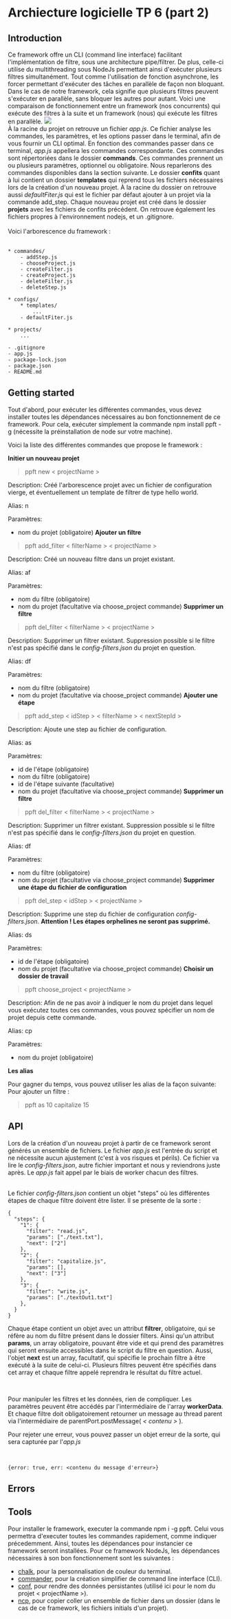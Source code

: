 # Archiecture logicielle TP 6 (part 2)
## Introduction
Ce framework offre un CLI (command line interface) facilitant l'implémentation de filtre, sous une architecture pipe/filtrer. De plus, celle-ci utilise du multithreading sous NodeJs permettant ainsi d'exécuter plusieurs filtres simultanément. Tout comme l'utilisation de fonction asynchrone, les forcer permettant d'exécuter des tâches en parallèle de façon non bloquant.
Dans le cas de notre framework, cela signifie que plusieurs filtres peuvent s'exécuter en parallèle, sans bloquer les autres pour autant. Voici une comparaison de fonctionnement entre un framework (nos concurrents) qui exécute des filtres à la suite et un framework (nous) qui exécute les filtres en parallèle.
<img src="https://images.ctfassets.net/hspc7zpa5cvq/20h5efXHT4bQbuf44mdq2H/a40944191d031217a9169b17a8ef35d6/worker-diagram_2x__1_.jpg"> <br />
À la racine du projet on retrouve un fichier <i>app.js</i>. Ce fichier analyse les commandes, les paramètres, et les options passer dans le terminal, afin de vous fournir un CLI optimal. En fonction des commandes passer dans ce terminal, <i>app.js</i> appellera les commandes correspondante. Ces commandes sont répertoriées dans le dossier <b>commands</b>. Ces commandes prennent un ou plusieurs paramètres, optionnel ou obligatoire. Nous reparlerons des commandes disponibles dans la section suivante.
Le dossier <b>confits</b> quant à lui contient un dossier <b>templates</b> qui reprend tous les fichiers nécessaires lors de la création d'un nouveau projet. À la racine du dossier on retrouve aussi <i>defaultFiter.js</i> qui est le fichier par défaut ajouter à un projet via la commande add_step. 
Chaque nouveau projet est créé dans le dossier <b>projets</b> avec les fichiers de confits précédent.
On retrouve également les fichiers propres à l'environnement nodejs, et un .gitignore.
<br> <br>
Voici l'arborescence du framework : <br>
<br>

```
* commandes/
    - addStep.js
    - chooseProject.js
    - createFilter.js
    - createProject.js
    - deleteFilter.js
    - deleteStep.js

* configs/
    * templates/
        ...
    - defaultFiter.js

* projects/
    ...

- .gitignore
- app.js
- package-lock.json
- package.json
- README.md 
```

## Getting started

Tout d'abord, pour exécuter les différentes commandes, vous devez installer toutes les dépendances nécessaires au bon fonctionnement de ce framework. Pour cela, exécuter simplement la commande npm install ppft -g (nécessite la préinstallation de node sur votre machine).

Voici la liste des différentes commandes que propose le framework : <br>

<b>Initier un nouveau projet</b>

> ppft new < projectName >

Description: Créé l'arborescence projet avec un fichier de configuration vierge, et éventuellement un template de filtrer de type hello world.

Alias: n

Paramètres: 
- nom du projet (obligatoire) <b>Ajouter un filtre</b>

> ppft add_filter < filterName > < projectName >

Description: Créé un nouveau filtre dans un projet existant.

Alias: af

Paramètres: 
- nom du filtre (obligatoire)
- nom du projet (facultative via choose_project commande) <b>Supprimer un filtre</b>

> ppft del_filter < filterName > < projectName >

Description: Supprimer un filtrer existant. Suppression possible si le filtre n'est pas spécifié dans le <i>config-filters.json</i> du projet en question.

Alias: df

Paramètres: 
- nom du filtre (obligatoire)
- nom du projet (facultative via choose_project commande) <b>Ajouter une étape</b>

> ppft add_step < idStep > < filterName > < nextStepId >

Description: Ajoute une step au fichier de configuration.

Alias: as

Paramètres: 
- id de l'étape (obligatoire)
- nom du filtre (obligatoire)
- id de l'étape suivante (facultative)
- nom du projet (facultative via choose_project commande) <b>Supprimer un filtre</b>

> ppft del_filter < filterName > < projectName >

Description: Supprimer un filtrer existant. Suppression possible si le filtre n'est pas spécifié dans le <i>config-filters.json</i> du projet en question.

Alias: df

Paramètres: 

- nom du filtre (obligatoire)
- nom du projet (facultative via choose_project commande) <b>Supprimer une étape du fichier de configuration</b>

> ppft del_step < idStep > < projectName >

Description: Supprime une step du fichier de configuration <i>config-filters.json</i>.
<b>Attention ! Les étapes orphelines ne seront pas supprimé.</b>

Alias: ds

Paramètres: 
- id de l'étape (obligatoire)
- nom du projet (facultative via choose_project commande) <b>Choisir un dossier de travail</b>

> ppft choose_project < projectName >

Description: Afin de ne pas avoir à indiquer le nom du projet dans lequel vous exécutez toutes ces commandes, vous pouvez spécifier un nom de projet depuis cette commande.

Alias: cp

Paramètres: 
- nom du projet (obligatoire) <br>

<b>Les alias</b> <br>

Pour gagner du temps, vous pouvez utiliser les alias de la façon suivante:
Pour ajouter un filtre : <br>

> ppft as 10 capitalize 15

## API

Lors de la création d'un nouveau projet à partir de ce framework seront générés un ensemble de fichiers. Le fichier <i>app.js</i> est l'entrée du script et ne nécessite aucun ajustement (c'est à vos risques et périls). Ce fichier va lire le <i>config-filters.json</i>, autre fichier important et nous y reviendrons juste après. Le <i>app.js</i> fait appel par le biais de worker chacun des filtres. 

<br>
Le fichier <i>config-filters.json</i> contient un objet "steps" où les différentes étapes de chaque filtre doivent être lister.
Il se présente de la sorte : 

<br>

```
{
  "steps": {
    "1": {
      "filter": "read.js",
      "params": ["./text.txt"],
      "next": ["2"]
    },
    "2": {
      "filter": "capitalize.js",
      "params": [],
      "next": ["3"]
    },
    "3": {
      "filter": "write.js",
      "params": ["./textOut1.txt"]
    },
  }
}
```

Chaque étape contient un objet avec un attribut **filtrer**, obligatoire, qui se réfère au nom du filtre présent dans le dossier filters. Ainsi qu'un attribut **params**, un array obligatoire, pouvant être vide et qui prend des paramètres qui seront ensuite accessibles dans le script du filtre en question. Aussi, l'objet **next** est un array, facultatif, qui spécifie le prochain filtre à être exécuté à la suite de celui-ci. Plusieurs filtres peuvent être spécifiés dans cet array et chaque filtre appelé reprendra le résultat du filtre actuel.

<br>

Pour manipuler les filtres et les données, rien de compliquer. Les paramètres peuvent être accédés par l'intermédiaire de l'array <b>workerData</b>. Et chaque filtre doit obligatoirement retourner un message au thread parent via l'intermédiaire de parentPort.postMessage(<i> < contenu > </i>). 

Pour rejeter une erreur, vous pouvez passer un objet erreur de la sorte, qui sera capturée par l'<i>app.js</i> 
    
<br>

```
{error: true, err: <contenu du message d'erreur>}
```

## Errors

## Tools

Pour installer le framework, executer la commande npm i -g ppft. Celui vous permettra d'executer toutes les commandes rapidement, comme indiquer précedemment. Ainsi, toutes les dépendances pour instancier ce framework seront installées. Pour ce framework NodeJs, les dépendances nécessaires à son bon fonctionnement sont les suivantes :
<br>
- <a href="https://www.npmjs.com/package/chalk" target="_blank">chalk</a>, pour la personnalisation de couleur du terminal.
- <a href="https://www.npmjs.com/package/commander" target="_blank">commander</a>, pour la création simplifier de command line interface (CLI).
- <a href="https://www.npmjs.com/package/conf" target="_blank">conf</a>, pour rendre des données persistantes (utilisé ici pour le nom du projet < projectName >).
- <a href="https://www.npmjs.com/package/ncp" target="_blank">ncp</a>, pour copier coller un ensemble de fichier dans un dossier (dans le cas de ce framework, les fichiers initials d'un projet).



